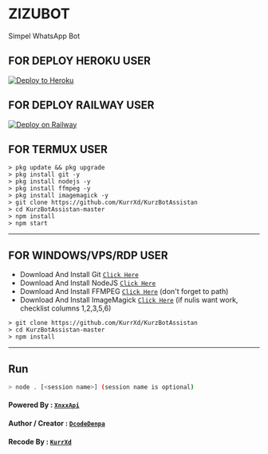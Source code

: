 # ZIZUBOT

Simpel WhatsApp Bot

## FOR DEPLOY HEROKU USER


<p><a href="https://heroku.com/deploy?template="https://github.com/KurrXd/KurzBotAssistan"> <img src="https://www.herokucdn.com/deploy/button.svg" alt="Deploy to Heroku" /></a></p>


## FOR DEPLOY RAILWAY USER


[![Deploy on Railway](https://railway.app/button.svg)](https://railway.app/new/template?template=https%3A%2F%2Fgithub.com%2FKurrXd%2FKurzBotAssistan)


## FOR TERMUX USER

```
> pkg update && pkg upgrade
> pkg install git -y
> pkg install nodejs -y
> pkg install ffmpeg -y
> pkg install imagemagick -y
> git clone https://github.com/KurrXd/KurzBotAssistan
> cd KurzBotAssistan-master
> npm install
> npm start
```

---------

## FOR WINDOWS/VPS/RDP USER

* Download And Install Git [`Click Here`](https://git-scm.com/downloads)
* Download And Install NodeJS [`Click Here`](https://nodejs.org/en/download)
* Download And Install FFMPEG [`Click Here`](https://ffmpeg.org/download.html) (don't forget to path)
* Download And Install ImageMagick [`Click Here`](https://imagemagick.org/script/download.php) (if nulis want work,  checklist columns 1,2,3,5,6)

```
> git clone https://github.com/KurrXd/KurzBotAssistan
> cd KurzBotAssistan-master
> npm install
```

---------

## Run

```bash
> node . [<session name>] (session name is optional)
```

#### Powered By : [`XnxxApi`](https://xnxxapi.herokuapp.com/)

#### Author / Creator : [`DcodeDenpa`](https://github.com/dcode-denpa/bitch-boot)

#### Recode By : [`KurrXd`](https://youtube.com/c/KurrXd)
